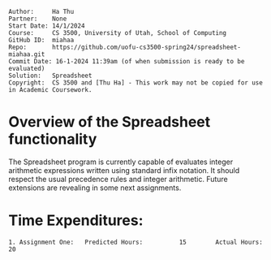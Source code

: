 ```
Author:     Ha Thu
Partner:    None
Start Date: 14/1/2024
Course:     CS 3500, University of Utah, School of Computing
GitHub ID:  miahaa
Repo:       https://github.com/uofu-cs3500-spring24/spreadsheet-miahaa.git
Commit Date: 16-1-2024 11:39am (of when submission is ready to be evaluated)
Solution:   Spreadsheet
Copyright:  CS 3500 and [Thu Ha] - This work may not be copied for use in Academic Coursework.
```

# Overview of the Spreadsheet functionality

The Spreadsheet program is currently capable of evaluates integer arithmetic expressions written
using standard infix notation. It should respect the usual precedence rules and integer arithmetic.
Future extensions are revealing in some next assignments.

# Time Expenditures:

    1. Assignment One:   Predicted Hours:          15        Actual Hours:   20
  